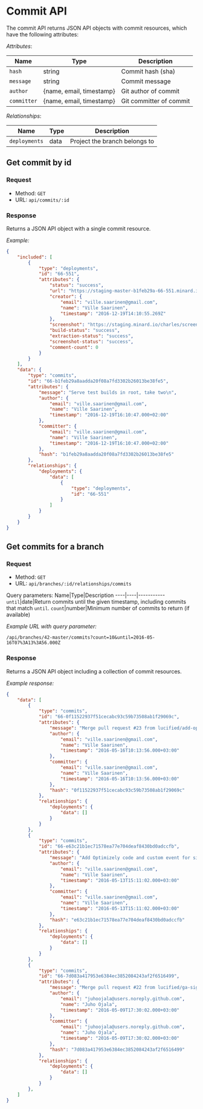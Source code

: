 
# Commit API

The commit API returns JSON API objects with commit
resources, which have the following attributes:

*Attributes*:

Name|Type|Description
----|----|-----------
`hash`|string|Commit hash (sha)
`message`|string|Commit message
`author`|{name, email, timestamp}|Git author of commit
`committer`|{name, email, timestamp}|Git committer of commit

*Relationships*:

Name|Type|Description
----|----|-----------
`deployments`|data|Project the branch belongs to

## Get commit by id

### Request

- Method: `GET`
- URL: `api/commits/:id`

### Response

Returns a JSON API object with a single commit resource.

*Example:*
```json
{
    "included": [
        {
            "type": "deployments",
            "id": "66-551",
            "attributes": {
                "status": "success",
                "url": "https://staging-master-b1feb29a-66-551.minard.io",
                "creator": {
                    "email": "ville.saarinen@gmail.com",
                    "name": "Ville Saarinen",
                    "timestamp": "2016-12-19T14:10:55.269Z"
                },
                "screenshot": "https://staging.minard.io/charles/screenshot/66/551?token=6bcb159a001f771ae9499f03addb5feae465068f900602c26a6ec31f9c79785b",
                "build-status": "success",
                "extraction-status": "success",
                "screenshot-status": "success",
                "comment-count": 0
            }
        }
    ],
    "data": {
        "type": "commits",
        "id": "66-b1feb29a8aadda20f08a7fd3302b26013be38fe5",
        "attributes": {
            "message": "Serve test builds in root, take two\n",
            "author": {
                "email": "ville.saarinen@gmail.com",
                "name": "Ville Saarinen",
                "timestamp": "2016-12-19T16:10:47.000+02:00"
            },
            "committer": {
                "email": "ville.saarinen@gmail.com",
                "name": "Ville Saarinen",
                "timestamp": "2016-12-19T16:10:47.000+02:00"
            },
            "hash": "b1feb29a8aadda20f08a7fd3302b26013be38fe5"
        },
        "relationships": {
            "deployments": {
                "data": [
                    {
                        "type": "deployments",
                        "id": "66-551"
                    }
                ]
            }
        }
    }
}
```

## Get commits for a branch

### Request

- Method: `GET`
- URL: `api/branches/:id/relationships/commits`

Query parameters:
Name|Type|Description
----|----|-----------
`until`|date|Return commits until the given timestamp, including commits that match `until`.
`count`|number|Minimum number of commits to return (if available)

*Example URL with query parameter:*
```
/api/branches/42-master/commits?count=10&until=2016-05-16T07%3A13%3A56.000Z
```

### Response

Returns a JSON API object including a collection of commit resources.

*Example response:*
```json
{
    "data": [
        {
            "type": "commits",
            "id": "66-0f11522937f51cecabc93c59b73508ab1f29069c",
            "attributes": {
                "message": "Merge pull request #23 from lucified/add-optimizely\n\nAdd Optimizely code and custom event for signups",
                "author": {
                    "email": "ville.saarinen@gmail.com",
                    "name": "Ville Saarinen",
                    "timestamp": "2016-05-16T10:13:56.000+03:00"
                },
                "committer": {
                    "email": "ville.saarinen@gmail.com",
                    "name": "Ville Saarinen",
                    "timestamp": "2016-05-16T10:13:56.000+03:00"
                },
                "hash": "0f11522937f51cecabc93c59b73508ab1f29069c"
            },
            "relationships": {
                "deployments": {
                    "data": []
                }
            }
        },
        {
            "type": "commits",
            "id": "66-e63c21b1ec71578ea77e704deaf8430bd0adccfb",
            "attributes": {
                "message": "Add Optimizely code and custom event for signups\n",
                "author": {
                    "email": "ville.saarinen@gmail.com",
                    "name": "Ville Saarinen",
                    "timestamp": "2016-05-13T15:11:02.000+03:00"
                },
                "committer": {
                    "email": "ville.saarinen@gmail.com",
                    "name": "Ville Saarinen",
                    "timestamp": "2016-05-13T15:11:02.000+03:00"
                },
                "hash": "e63c21b1ec71578ea77e704deaf8430bd0adccfb"
            },
            "relationships": {
                "deployments": {
                    "data": []
                }
            }
        },
        {
            "type": "commits",
            "id": "66-7d083a417953e6384ec3852084243af2f6516499",
            "attributes": {
                "message": "Merge pull request #22 from lucified/ga-signup-tracking\n\nSend events to GA whenever signup is attempted",
                "author": {
                    "email": "juhoojala@users.noreply.github.com",
                    "name": "Juho Ojala",
                    "timestamp": "2016-05-09T17:30:02.000+03:00"
                },
                "committer": {
                    "email": "juhoojala@users.noreply.github.com",
                    "name": "Juho Ojala",
                    "timestamp": "2016-05-09T17:30:02.000+03:00"
                },
                "hash": "7d083a417953e6384ec3852084243af2f6516499"
            },
            "relationships": {
                "deployments": {
                    "data": []
                }
            }
        },
    ]
}
```
